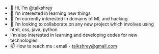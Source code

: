 - 👋 Hi, I’m @talkshrey
- 👀 I’m interested in learning new things
- 🌱 I’m currently interested in domains of ML and hacking
- 💞️ I’m looking to collaborate on any new project which involves using html, css, java, python
- I'm also interested in learning and developing codes for new technologies
- 📫 How to reach me : email - talkshrey@gmail.com

<!---
talkshrey/talkshrey is a ✨ special ✨ repository because its `README.md` (this file) appears on your GitHub profile.
You can click the Preview link to take a look at your changes.
--->
